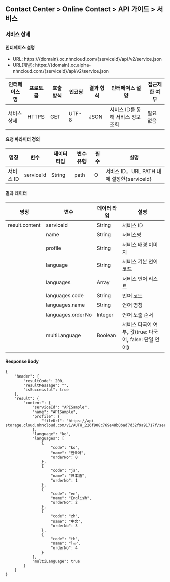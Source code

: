 ## Contact Center > Online Contact > API 가이드 > 서비스 

### 서비스 상세
#### 인터페이스 설명

- URL: https://{domain}.oc.nhncloud.com/{serviceId}/api/v2/service.json
- URL(개발): https://{domain}.oc.alpha-nhncloud.com/{serviceId}/api/v2/service.json

|인터페이스 명|프로토콜|호출방식|인코딩|결과 형식|인터페이스 설명|접근제한 여부|
|------------|-------|--------|-----|--------|--------------|------------|
|서비스 상세  |HTTPS  |GET    |UTF-8|JSON    |서비스 ID를 통해 서비스 정보 조회|필요 없음|

#### 요청 파라미터 정의
|명칭	|변수	|데이터 타입	|변수 유형|필수	|설명|
|-------|------|---------------|--------|----|----|
|서비스 ID |serviceId|String|path|O    |서비스 ID，URL PATH 내에 설정한{serviceId}|

#### 결과 데이터
|명칭	|변수	|데이터 타입	|설명|
|-----|----|-----------|------|
|result.content	|serviceId	    |String		|서비스 ID|
|	            |name	        |String		|서비스명|
|	            |profile	    |String		|서비스 배경 이미지|
|	            |language	    |String		|서비스 기본 언어 코드|
|	            |languages	    |Array		|서비스 언어 리스트|
|	            |languages.code	|String		|언어 코드|
|	            |languages.name	|String		|언어 명칭|
|	            |languages.orderNo	|Integer		|언어 노출 순서|
|	            |multiLanguage	|Boolean		|서비스 다국어 여부, 값(true: 다국어, false: 단일 언어)|

#### Response Body
```
{
    "header": {
        "resultCode": 200,
        "resultMessage": "",
        "isSuccessful": true
    },
    "result": {
        "content": {
            "serviceId": "APISample",
            "name": "APISample",
            "profile": {
                "fileUrl": "https://api-storage.cloud.nhncloud.com/v1/AUTH_226f908c769e48b0bad7d32f9a91717f/service_alpha/WopqM8euoYw89B7i/27316eba2a8a4089b72a9cf18a83e144.png"
            },
            "language": "ko",
            "languages": [
                {
                    "code": "ko",
                    "name": "한국어",
                    "orderNo": 0
                },
                {
                    "code": "ja",
                    "name": "日本語",
                    "orderNo": 1
                },
                {
                    "code": "en",
                    "name": "English",
                    "orderNo": 2
                },
                {
                    "code": "zh",
                    "name": "中文",
                    "orderNo": 3
                },
                {
                    "code": "th",
                    "name": "ไทย",
                    "orderNo": 4
                }
            ],
            "multiLanguage": true
        }
    }
}
```